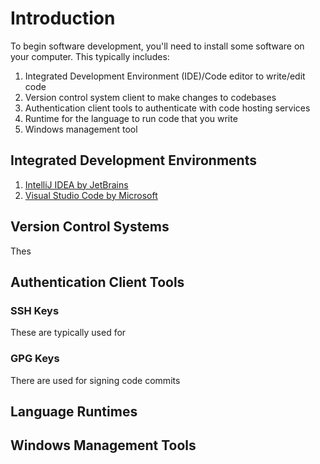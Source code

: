 # Introduction

To begin software development, you'll need to install some software on your computer. This typically includes:

1. Integrated Development Environment (IDE)/Code editor to write/edit code
2. Version control system client to make changes to codebases
3. Authentication client tools to authenticate with code hosting services
4. Runtime for the language to run code that you write
5. Windows management tool

## Integrated Development Environments

1. [IntelliJ IDEA by JetBrains](https://www.jetbrains.com/idea/)
2. [Visual Studio Code by Microsoft](https://code.visualstudio.com/)

## Version Control Systems

Thes

## Authentication Client Tools

### SSH Keys

These are typically used for

### GPG Keys

There are used for signing code commits

## Language Runtimes

## Windows Management Tools

